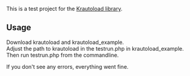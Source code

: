 This is a test project for the [Krautoload library](https://github.com/donquixote/krautoload).


## Usage

Download krautoload and krautoload_example.  
Adjust the path to krautoload in the testrun.php in krautoload_example.  
Then run testrun.php from the commandline.

If you don't see any errors, everything went fine.
